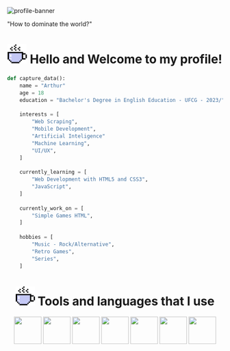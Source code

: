 <div>
  <img src="https://art.pixilart.com/cb97514d85c12ba.gif" alt="profile-banner">
  <p>"How to dominate the world?"</p>
</div>
<div align="center">
  <h1>
    <img src="assets/icons/coffee-cup.png" alt="coffee-cup-icon" height="45px" width="45px"> Hello and Welcome to my profile!
  </h1>
</div>

```python
def capture_data():
    name = "Arthur"
    age = 18
    education = "Bachelor's Degree in English Education - UFCG - 2023/" # Currently work on

    interests = [
        "Web Scraping",
        "Mobile Development",
        "Artificial Inteligence"
        "Machine Learning",
        "UI/UX",
    ]

    currently_learning = [
        "Web Development with HTML5 and CSS3",
        "JavaScript",
    ]

    currently_work_on = [
        "Simple Games HTML",
    ]

    hobbies = [
        "Music - Rock/Alternative",
        "Retro Games",
        "Series",
    ]
```

<div align="center">
  <h1>
    <img src="assets/icons/coffee-cup.png" alt="coffee-cup-icon" height="45px" width="45px"> Tools and languages that I use
  </h1>
</div>
<div align="center">
  <img src="https://cdn.jsdelivr.net/gh/devicons/devicon/icons/python/python-original.svg" height="64px" width="64px">
  <img src="https://cdn.jsdelivr.net/gh/devicons/devicon/icons/javascript/javascript-original.svg" height="64px" width="64px">
  <img src="https://cdn.jsdelivr.net/gh/devicons/devicon/icons/html5/html5-original.svg" height="64px" width="64px">
  <img src="https://cdn.jsdelivr.net/gh/devicons/devicon/icons/css3/css3-original.svg" height="64px" width="64px">
  <img src="https://cdn.jsdelivr.net/gh/devicons/devicon/icons/vscode/vscode-original.svg" height="64px" width="64px">
  <img src="https://cdn.jsdelivr.net/gh/devicons/devicon/icons/git/git-original.svg" height="64px" width="64px">
  <img src="https://cdn.jsdelivr.net/gh/devicons/devicon/icons/photoshop/photoshop-plain.svg" height="64px" width="64px">
</div>

